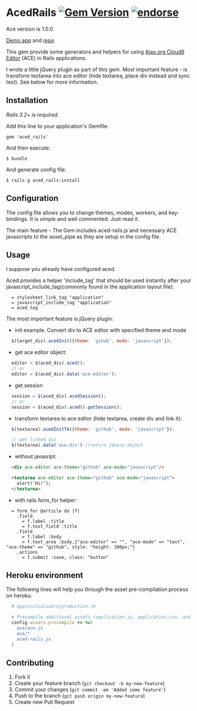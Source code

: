 # AcedRails [![Gem Version](https://badge.fury.io/rb/aced_rails.png)](http://badge.fury.io/rb/aced_rails) [![endorse](http://api.coderwall.com/ffloyd/endorsecount.png)](http://coderwall.com/ffloyd)

Ace version is 1.0.0

[Demo app](http://aced-rails.herokuapp.com/) and [repo](https://github.com/ffloyd/aced_rails-test)

This gem provide some generators and helpers for using [Ajax.org Cloud9 Editor](http://ajaxorg.github.com/ace/) (ACE) in Rails applications.

I wrote a little jQuery plugin as part of this gem. Most important feature - is transform textarea into ace editor (hide textarea, place div instead and sync text). See below for more information.

Installation
------------

*Rails 3.2+ is required.*

Add this line to your application's Gemfile:

    gem 'aced_rails'

And then execute:

    $ bundle

And generate config file:

    $ rails g aced_rails:install

Configuration
-------------

The config file allows you to change themes, modes, workers, and key-bindings. It is simple and well commented. Just read it.

The main feature - The Gem includes aced-rails.js and necessary ACE javascripts to the asset_pipe as they are setup in the config file.

Usage
-----

I suppose you already have configured aced.

Aced provides a helper 'include_tag' that should be used instantly after your javascript_include_tag(commonly found in the application layout file):

```haml
  = stylesheet_link_tag "application"
  = javascript_include_tag "application"
  = aced_tag
```

The most important feature is jQuery plugin:

* init example. Convert div to ACE editor with specified theme and mode

```javascript
  $(target_div).acedInit({theme: 'gihub', mode: 'javascript'});
```

* get ace editor object:

```javascript
  editor = $(aced_div).aced();
  // or
  editor = $(aced_div).data('ace-editor');
```

* get session

```javascript
  session = $(aced_div).acedSession();
  // or
  session = $(aced_div).aced().getSession();
```
* transform textarea to ace editor (hide textarea, create div and link it):

```javascript
  $(textarea).acedInitTA({theme: 'github', mode: 'javascript'});

  // get linked div
  $(textarea).data('ace-div') //return jQuery object
```

* without javasript:

```html
  <div ace-editor ace-theme="github" ace-mode="javascript"/>

  <textarea ace-editor ace-theme="github" ace-mode="javascript">
    alert('Hi!');
  </textarea>
```

* with rails form_for helper:

```haml
  = form_for @article do |f|
    .field
      = f.label :title
      = f.text_field :title
    .field
      = f.label :body
      = f.text_area :body,{"ace-editor" => "", "ace-mode" => "text", "ace-theme" => "github", style: "height: 300px;"}
    .actions
      = f.submit :save, class: "button"
```

Heroku environment
----------------------

The following lines will help you through the asset pre-compilation process on heroku.

```ruby
  # app/initializers/production.rb

  # Precompile additional assets (application.js, application.css, and all non-JS/CSS are already added)
  config.assets.precompile += %w(
    ace/ace.js
    ace/*
    aced-rails.js
  )
```

Contributing
------------

1. Fork it
2. Create your feature branch (`git checkout -b my-new-feature`)
3. Commit your changes (`git commit -am 'Added some feature'`)
4. Push to the branch (`git push origin my-new-feature`)
5. Create new Pull Request
